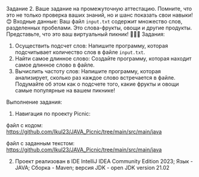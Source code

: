 Задание 2.
Ваше задание на промежуточную аттестацию. Помните, что это не
только проверка ваших знаний, но и шанс показать свои навыки! 😊
Входные данные:
Ваш файл `input.txt` содержит множество слов, разделенных
пробелами. Это слова-фрукты, овощи и другие продукты.
Представьте, что это ваш виртуальный пикник! 🍎🥕🥧
Задания:
1. Осуществить подсчет слов:
   Напишите программу, которая подсчитывает количество слов в
   файле `input.txt`.
2. Найти самое длинное слово:
   Создайте программу, которая находит самое длинное слово в
   файле.
3. Вычислить частоту слов:
   Напишите программу, которая анализирует, сколько раз каждое
   слово встречается в файле. Подумайте об этом как о подсчете того,
   какие фрукты и овощи самые популярные на вашем пикнике! 

Выполнение задания:

1. Навигация по проекту Picnic:

файл с кодом:  https://github.com/Ikul23/JAVA_Picnic/tree/main/src/main/java

файл с заданным текстом: https://github.com/Ikul23/JAVA_Picnic/tree/main/src/main/java

2. Проект реализован в IDE IntelliJ IDEA Community Edition 2023;
Язык - JAVA; Сборка - Maven; версия JDK - open JDK version 21.02 
